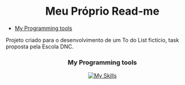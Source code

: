 <h1 align="center">Meu Próprio Read-me</h1>
<ul>
  <a href="My Programming tools"><li>My Programming tools</li></a>  
</ul>
Projeto criado para o desenvolvimento de um To do List fictício, task proposta pela Escola DNC.
<div align="center">
<h3>My Programming tools</h3>
    
  [![My Skills](https://skillicons.dev/icons?i=html,css,js,c,java,postgres,postman,git,github,vscode)](https://skillicons.dev)
  
</div>


